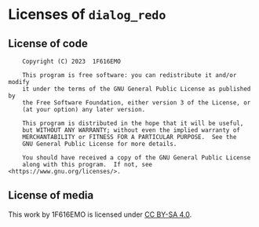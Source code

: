 # Licenses of `dialog_redo`

## License of code

        Copyright (C) 2023  1F616EMO

        This program is free software: you can redistribute it and/or modify
        it under the terms of the GNU General Public License as published by
        the Free Software Foundation, either version 3 of the License, or
        (at your option) any later version.

        This program is distributed in the hope that it will be useful,
        but WITHOUT ANY WARRANTY; without even the implied warranty of
        MERCHANTABILITY or FITNESS FOR A PARTICULAR PURPOSE.  See the
        GNU General Public License for more details.

        You should have received a copy of the GNU General Public License
        along with this program.  If not, see <https://www.gnu.org/licenses/>.

## License of media

This work by 1F616EMO is licensed under [CC BY-SA 4.0](https://creativecommons.org/licenses/by-sa/4.0/).

